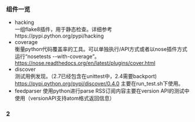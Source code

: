 ### 组件一览
+ hacking        
一组flake8插件，用于静态检查。详细参考https://pypi.python.org/pypi/hacking 
+ coverage        
衡量python代码覆盖率的工具。可以单独执行/API方式或者以nose插件方式运行“nosetests --with-coverage”。https://nose.readthedocs.org/en/latest/plugins/cover.html
+ discover   
测试用例发现。（2.7已经包含在unittest中，2.4需要backport) https://pypi.python.org/pypi/discover/0.4.0 主要在run_test.sh下使用。
+ feedparser 
使用python进行parse RSS订阅内容主要在version API的测试中使用（versionAPI支持atom格式返回信息）


### 2
